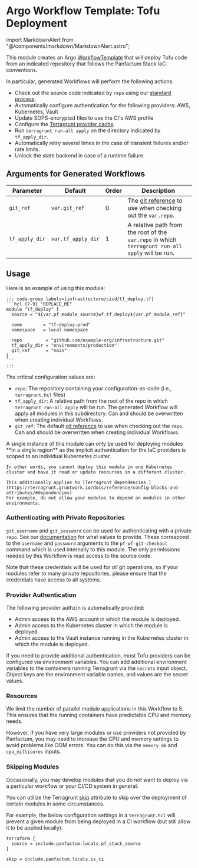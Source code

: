 # Argo Workflow Template: Tofu Deployment

import MarkdownAlert from "@/components/markdown/MarkdownAlert.astro";

This module creates an Argo [WorkflowTemplate](https://argo-workflows.readthedocs.io/en/latest/workflow-templates/)
that will deploy Tofu code from an indicated repository that follows the Panfactum Stack IaC conventions.

In particular, generated Workflows will perform the following actions:

- Check out the source code indicated by `repo` using our [standard process](/main/guides/cicd/checking-out-code).
- Automatically configure authentication for the following providers: AWS, Kubernetes, Vault
- Update SOPS-encrypted files to use the CI's AWS profile
- Configure the [Terragrunt provider cache](https://terragrunt.gruntwork.io/docs/features/provider-cache/).
- Run `terragrunt run-all apply` on the directory indicated by `tf_apply_dir`.
- Automatically retry several times in the case of transient failures and/or rate limits.
- Unlock the state backend in case of a runtime failure.

## Arguments for Generated Workflows

| Parameter      | Default            | Order | Description                                                                                                               |
|----------------|--------------------|-------|---------------------------------------------------------------------------------------------------------------------------|
| `git_ref`      | `var.git_ref`      | 0     | The [git reference](https://git-scm.com/book/en/v2/Git-Internals-Git-References) to use when checking out the `var.repo`. |
| `tf_apply_dir` | `var.tf_apply_dir` | 1     | A relative path from the root of the `var.repo` in which `terragrunt run-all apply` will be run.                          |

## Usage

Here is an example of using this module:

    ::: code-group labels=[infrastructure/cicd/tf_deploy.tf]
    ```hcl {7-9} "REPLACE_ME"
    module "tf_deploy" {
      source = "${var.pf_module_source}wf_tf_deploy${var.pf_module_ref}"

      name        = "tf-deploy-prod"
      namespace   = local.namespace

      repo         = "github.com/example-org/infrastructure.git"
      tf_apply_dir = "environments/production"
      git_ref      = "main"
    }
    ```
    :::

The critical configuration values are:

- `repo`: The repository containing your configuration-as-code (i.e., `terragrunt.hcl` files)
- `tf_apply_dir`: A relative path from the root of the repo in which `terragrunt run-all apply` will be run. The generated 
  Workflow will apply all modules in this subdirectory. Can and should be overwritten when creating individual Workflows.
- `git_ref`: The default [git reference](https://git-scm.com/book/en/v2/Git-Internals-Git-References) to use when checking
  out the `repo`. Can and should be overwritten when creating individual Workflows.

<MarkdownAlert severity="warning">
    A single instance of this module can only be used for deploying modules **in a single region** as the implicit authentication
    for the IaC providers is scoped to an individual Kubernetes cluster.

    In other words, you cannot deploy this module in one Kubernetes cluster and have it read or update resources in a different cluster.

    This additionally applies to [Terragrunt dependencies.](https://terragrunt.gruntwork.io/docs/reference/config-blocks-and-attributes/#dependencies)
    For example, do not allow your modules to depend on modules in other environments.
</MarkdownAlert>


### Authenticating with Private Repositories

`git_username` and `git_password` can be used for authenticating with a private `repo`. See our [documentation](/main/guides/cicd/checking-out-code)
for what values to provide. These correspond to the `username` and `password` arguments to the `pf-wf-git-checkout` command
which is used internally to this module. The only permissions needed by this Workflow is read access to the source code.

Note that these credentials will be used for _all_ git operations, so if your modules refer to many private repositories,
please ensure that the credentials have access to all systems.

### Provider Authentication

The following provider authz/n is automatically provided:

- Admin access to the AWS account in which the module is deployed.
- Admin access to the Kubernetes cluster in which the module is deployed.
- Admin access to the Vault instance running in the Kubernetes cluster in which the module is deployed.

If you need to provide additional authentication, most Tofu providers can be configured via environment variables.
You can add additional environment variables to the containers running Terragrunt via the `secrets` input object.
Object keys are the environment variable names, and values are the secret values.

### Resources

We limit the number of parallel module applications in this Workflow to 5. This ensures that the running containers
have predictable CPU and memory needs.

However, if you have very large modules or use providers not provided by Panfactum, you may need to increase the CPU
and memory settings to avoid problems like OOM errors. You can do this via the `memory_mb` and `cpu_millicores` inputs.

### Skipping Modules

Occasionally, you may develop modules that you do not want to deploy via a particular workflow or your CI/CD system
in general.

You can utilize the Terragrunt [skip](https://terragrunt.gruntwork.io/docs/reference/config-blocks-and-attributes/#skip)
attribute to skip over the deployment of certain modules in some circumstances.

For example, the below configuration settings in a `terragrunt.hcl` 
will prevent a given module from being deployed in a CI workflow (but still allow it to be applied locally):

```hcl
terraform {
  source = include.panfactum.locals.pf_stack_source
}

skip = include.panfactum.locals.is_ci
```

